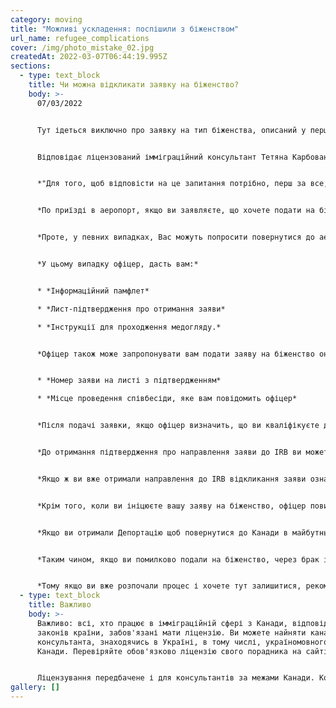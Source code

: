 ```yaml
---
category: moving
title: "Можливі ускладення: поспішили з біженством"
url_name: refugee_complications
cover: /img/photo_mistake_02.jpg
createdAt: 2022-03-07T06:44:19.995Z
sections:
  - type: text_block
    title: Чи можна відкликати заявку на біженство?
    body: >-
      07/03/2022


      Тут ідеться виключно про заявку на тип біженства, описаний у першому блоці: коли людина скористаталася не спецпрограмами для українців, а класичними програмами біженства Канади.


      Відповідає ліцензований імміграційний консультант Тетяна Карбованець:


      *"Для того, щоб відповісти на це запитання потрібно, перш за все, розуміти що відбувається, коли ви подаєте на біженство та які наступні етапи.*


      *По приїзді в аеропорт, якщо ви заявляєте, що хочете подати на біженство, офіцер CBSA проведе з вами співбесіду, дасть заповнити форми, та здати біометричні дані.*


      *Проте, у певних випадках, Вас можуть попросити повернутися до аеропорту або прийти до імміграційного офісу пізніше.*


      *У цьому випадку офіцер, дасть вам:*


      * *Інформаційний памфлет*

      * *Лист-підтвердження про отримання заяви*

      * *Інструкції для проходження медогляду.*


      *Офіцер також може запропонувати вам подати заяву на біженство онлайн. У цьому випадку Вам буде потрібно*


      * *Номер заяви на листі з підтвердженням*

      * *Місце проведення співбесіди, яке вам повідомить офіцер*


      *Після подачі заявки, якщо офіцер визначить, що ви кваліфікуєте для подачі, ваша заява буде направлена до відповідного підрозділу IRB (Рада з питань біженства та імміграції). Разом з підтвердженням про направлення ви отримаєте інструкції шодо подальших кроків, та форму яку треба направити до IRB не пізніше ніж за 15 днів після того, як заява була направлена до IRB.*


      *До отримання підтвердження про направлення заяви до IRB ви можете повідомити імміграцію, що ви хочете відкликати вашу заяву. Таке відкликання не вплине на ваші подальші шанси подати на біженство або інші імміграційні програми. По суті вона вважатиметься такою яка не відбулася.*


      *Якщо ж ви вже отримали направлення до IRB відкликання заяви означає, що ви більше не зможете подати на біженство в майбутньому.*


      *Крім того, коли ви ініцюєте вашу заяву на біженство, офіцер повинен видати Наказ на видворення (Removal Order) і цей наказ автоматично стає наказом про депортацію через 15 днів після відкликання заяви, якщо заявник не покинув країну. На даний момент, Канада тимчасово призупинила дію таких наказів для громадян України у зв'язку з військовими діями. Відповідно, ви зможете залишитися в Канаді тимчасово, але не можете претендувати на отримання статусу. Депортацію призупинять але не відмінять. Після відкликання вашої заяви ви протягом 12 місяців не зможете подати на будь-які імміграційні програми (тимчасові чи постійні) в Канаді як з середини так і з-за кордону.*


      *Якщо ви отримали Депортацію щоб повернутися до Канади в майбутньому ви будете змушені подавати на особливий дозвіл, який видають тільки у виняткових обставинах. Дія депортації- пожиттєва.*


      *Таким чином, якщо ви помилково подали на біженство, через брак інформації та нерозуміння процесу, ви маєте можливість відкликати заявку тільки до того, як вона була направлена до Ради з питань Біженства та Імміграції. Відкликання заяви після початку процесу практично прирівнюється до відмови і позбавляє Вас будь-яких подальших можливостей залишитися в Канаді в легальному статусі.*


      *Тому якщо ви вже розпочали процес і хочете тут залишитися, рекомендую знайти хорошого юриста, який спеціалізується на питаннях біженства, та готуватися доказувати, що вам особисто загрожує небезпека вдома. Такі заяви розглядаються кожна в індивідуальному порядку. В більшості випадків процес триватиме роками. На час розгляду ви зможете отримати тимчасовий дозвіл на роботу та безкоштовне медичне покриття. Проте, потрібно розуміти, що прийняття до розгляду далеко не означає позитивне рішення, щороку близько половини заяв на біженство в Канаді закінчуються відмовою."*
  - type: text_block
    title: Важливо
    body: >-
      Важливо: всі, хто працює в імміграційній сфері з Канади, відповідно до
      законів країни, забов'язані мати ліцензію. Ви можете найняти канадського
      консультанта, знаходячись в Україні, в тому числі, україномовного з
      Канади. Перевіряйте обов'язково ліцензію свого порадника на сайті ICCRC.


      Ліцензування передбачене і для консультантів за межами Канади. Компанії з України можуть працювати за кордоном виключно за наявності в команді ліцензованого Канадою консультанта.
gallery: []
---
```

